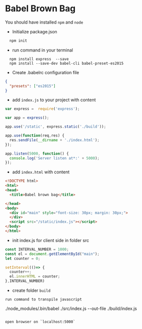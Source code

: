 # Babel Brown Bag

You should have installed `npm` and `node`

* Initialize package.json
```javascript
  npm init
```

* run command in your terminal
```
  npm install express  --save
  npm install --save-dev babel-cli babel-preset-es2015
```

* Create .babelrc configuration file

```json
{
  "presets": ["es2015"]
}
```

* add `index.js` to your project
with content

```javascript
var express =  require('express');

var app = express();

app.use('/static', express.static('./build'));

app.use(function(req,res) {
  res.sendFile(__dirname + './index.html');
});

app.listen(5000, function() {
  console.log('Server listen at*:' + 5000);
});
```

* add `index.html`
with content

```html
<!DOCTYPE html>
<html>
<head>
  <title>Babel brown bag</title>

</head>
<body>
  <div id="main" style="font-size: 30px; margin: 30px;">
  </div>
  <script src="/static/index.js"></script>
</body>
</html>

```

* init index.js for client side in folder src
```javascript
const INTERVAL_NUMBER = 1000;
const el = document.getElementById("main");
let counter = 0;

setInterval(()=> {
  counter++;
  el.innerHTML = counter;
},INTERVAL_NUMBER)
```

* create folder `build`

```
run command to transpile javascript

```
./node_modules/.bin/babel ./src/index.js --out-file ./build/index.js
```

open browser on `localhost:5000`
